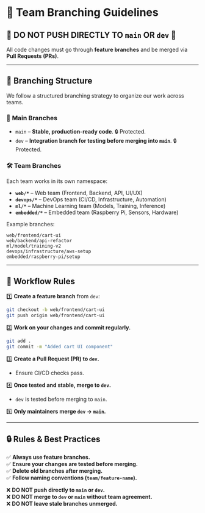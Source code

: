# 🚀 Team Branching Guidelines

## 🔴 DO NOT PUSH DIRECTLY TO `main` OR `dev` 🚫
All code changes must go through **feature branches** and be merged via **Pull Requests (PRs)**.

---

## 📂 Branching Structure
We follow a structured branching strategy to organize our work across teams.

### 🌳 **Main Branches**
- `main` – **Stable, production-ready code**. 🔒 Protected.
- `dev` – **Integration branch for testing before merging into `main`**. 🔒 Protected.

### 🛠 **Team Branches**
Each team works in its own namespace:
- **`web/*`** – Web team (Frontend, Backend, API, UI/UX)
- **`devops/*`** – DevOps team (CI/CD, Infrastructure, Automation)
- **`ml/*`** – Machine Learning team (Models, Training, Inference)
- **`embedded/*`** – Embedded team (Raspberry Pi, Sensors, Hardware)

Example branches:
```
web/frontend/cart-ui
web/backend/api-refactor
ml/model/training-v2
devops/infrastructure/aws-setup
embedded/raspberry-pi/setup
```

---

## 📜 Workflow Rules
1️⃣ **Create a feature branch** from `dev`:
```sh
git checkout -b web/frontend/cart-ui
git push origin web/frontend/cart-ui
```

2️⃣ **Work on your changes and commit regularly.**
```sh
git add .
git commit -m "Added cart UI component"
```

3️⃣ **Create a Pull Request (PR) to `dev`.**
- Ensure CI/CD checks pass.

4️⃣ **Once tested and stable, merge to `dev`.**
- `dev` is tested before merging to `main`.

5️⃣ **Only maintainers merge `dev` → `main`.**

---

## 🔒 Rules & Best Practices

✅ **Always use feature branches.**  
✅ **Ensure your changes are tested before merging.**  
✅ **Delete old branches after merging.**  
✅ **Follow naming conventions (`team/feature-name`).**  

❌ **DO NOT push directly to `main` or `dev`.**  
❌ **DO NOT merge to `dev` or `main` without team agreement.**  
❌ **DO NOT leave stale branches unmerged.**  


